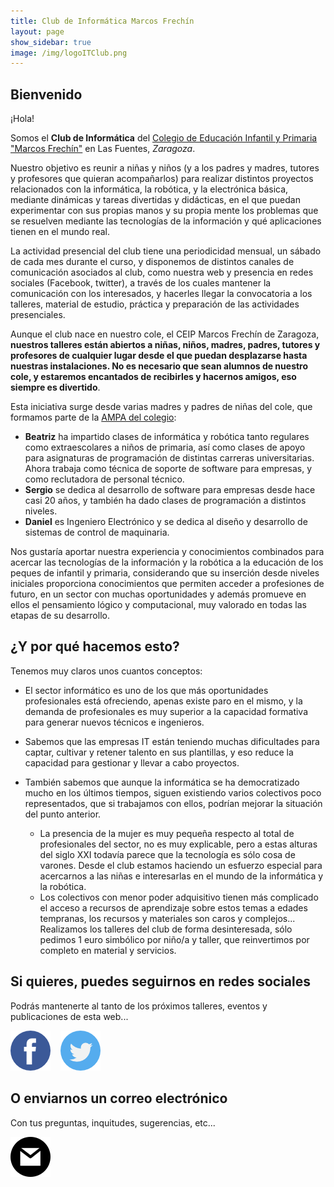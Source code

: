 ```yaml
---
title: Club de Informática Marcos Frechín
layout: page
show_sidebar: true
image: /img/logoITClub.png
---
```


## Bienvenido

¡Hola!

Somos el **Club de Informática** del <a href="http://ceipmarcosfrechin.catedu.es/" taget="_blank">Colegio de Educación Infantil y Primaria "Marcos Frechín"</a> en Las Fuentes, *Zaragoza*.

Nuestro objetivo es reunir a niñas y niños (y a los padres y madres, tutores y profesores que quieran acompañarlos) para realizar distintos proyectos relacionados con la informática, la robótica, y la electrónica básica, mediante dinámicas y tareas divertidas y didácticas, en el que puedan experimentar con sus propias manos y su propia mente los problemas que se resuelven mediante las tecnologías de la información y qué aplicaciones tienen en el mundo real.

La actividad presencial del club tiene una periodicidad mensual, un sábado de cada mes durante el curso, y disponemos de distintos canales de comunicación asociados al club, como nuestra web y presencia en redes sociales (Facebook, twitter), a través de los cuales mantener la comunicación con los interesados, y hacerles llegar la convocatoria a los talleres, material de estudio, práctica y preparación de las actividades presenciales. 

Aunque el club nace en nuestro cole, el CEIP Marcos Frechín de Zaragoza, **nuestros talleres están abiertos a niñas, niños, madres, padres, tutores y profesores de cualquier lugar desde el que puedan desplazarse hasta nuestras instalaciones. No es necesario que sean alumnos de nuestro cole, y estaremos encantados de recibirles y hacernos amigos, eso siempre es divertido**.

Esta iniciativa surge desde varias madres y padres de niñas del cole, que formamos parte de la <a href="https://ampa.marcosfrechin.es" taget="_blank">AMPA del colegio</a>:

- **Beatriz** ha impartido clases de informática y robótica tanto regulares como extraescolares a niños de primaria, así como clases de apoyo para asignaturas de programación de distintas carreras universitarias. Ahora trabaja como técnica de soporte de software para empresas, y como reclutadora de personal técnico.
- **Sergio** se dedica al desarrollo de software para empresas desde hace casi 20 años, y también ha dado clases de programación a distintos niveles.
- **Daniel** es Ingeniero Electrónico y se dedica al diseño y desarrollo de sistemas de control de maquinaria.

Nos gustaría aportar nuestra experiencia y conocimientos combinados para acercar las tecnologías de la información y la robótica a la educación de los peques de infantil y primaria, considerando que su inserción desde niveles iniciales proporciona conocimientos que permiten acceder a profesiones de futuro, en un sector con muchas oportunidades y además promueve en ellos el pensamiento lógico y computacional, muy valorado en todas las etapas de su desarrollo.

## ¿Y por qué hacemos esto?

Tenemos muy claros unos cuantos conceptos:

- El sector informático es uno de los que más oportunidades profesionales está ofreciendo, apenas existe paro en el mismo, y la demanda de profesionales es muy superior a la capacidad formativa para generar nuevos técnicos e ingenieros.

- Sabemos que las empresas IT están teniendo muchas dificultades para captar, cultivar y retener talento en sus plantillas, y eso reduce la capacidad para gestionar y llevar a cabo proyectos.

- También sabemos que aunque la informática se ha democratizado mucho en los últimos tiempos, siguen existiendo varios colectivos poco representados, que si trabajamos con ellos, podrían mejorar la situación del punto anterior. 
   - La presencia de la mujer es muy pequeña respecto al total de profesionales del sector, no es muy explicable, pero a estas alturas del siglo XXI todavía parece que la tecnología es sólo cosa de varones. Desde el club estamos haciendo un esfuerzo especial para acercarnos a las niñas e interesarlas en el mundo de la informática y la robótica.
   - Los colectivos con menor poder adquisitivo tienen más complicado el acceso a recursos de aprendizaje sobre estos temas a edades tempranas, los recursos y materiales son caros y complejos... Realizamos los talleres del club de forma desinteresada, sólo pedimos 1 euro simbólico por niño/a y taller, que reinvertimos por completo en material y servicios.

## Si quieres, puedes seguirnos en redes sociales

Podrás mantenerte al tanto de los próximos talleres, eventos y publicaciones de esta web...

<a href="https://www.facebook.com/groups/itclubmarcosfrechin" title="facebook" target="_blank"><img src="img/facebook64.png" alt="facebook" /></a>&nbsp;&nbsp;&nbsp;
<a href="https://twitter.com/itclubmfrechin" title="twitter" target="_blank"><img src="img/twitter64.png" alt="twitter" /></a>

## O enviarnos un correo electrónico

Con tus preguntas, inquitudes, sugerencias, etc...

<a href="mailto:itclub@marcosfrechin.es" title="email"><img src="img/mail64.png" alt="facebook" /></a>